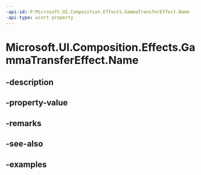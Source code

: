 ```yaml
---
-api-id: P:Microsoft.UI.Composition.Effects.GammaTransferEffect.Name
-api-type: winrt property
---
```


<!-- Property syntax.
public string Name { get;  set; }
-->

# Microsoft.UI.Composition.Effects.GammaTransferEffect.Name

## -description

## -property-value

## -remarks

## -see-also

## -examples

